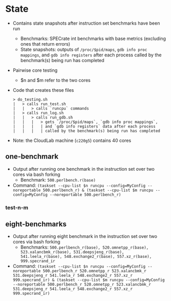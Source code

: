 # State 
- Contains state snapshots after instruction set benchmarks have been run
    - Benchmarks: SPECrate int benchmarks with base metrics (excluding ones that return errors)
    - State snapshots: outputs of `/proc/$pid/maps`, `gdb info proc mappings`, and `gdb info registers` after each process called by the benchmark(s) being run has completed
- Pairwise core testing
    - $n and $m refer to the two cores
- Code that creates these files
    ```
    > do_testing.sh
    |   > calls run_test.sh
    |   |   > calls `runcpu` commands
    |   > calls run_log.sh
    |   |   > calls run_gdb.sh
    |   |   |   > gets `/proc/$pid/maps`, `gdb info proc mappings`, 
    |   |   |   | and `gdb info registers` data after each process 
    |   |   |   | called by the benchmark(s) being run has completed
    ```

- Note: the CloudLab machine (`c220g5`) contains 40 cores

## one-benchmark
- Output after running one benchmark in the instruction set over two cores via bash forking
    - Benchmark: `500.perlbench.r(base)`
- Command: `(taskset --cpu-list $n runcpu --config=MyConfig --noreportable 500.perlbench_r) & (taskset --cpu-list $m runcpu --config=MyConfig --noreportable 500.perlbench_r)`

### test-n-m

## eight-benchmarks
- Output after running eight benchmark in the instruction set over two cores via bash forking
    - Benchmarks: `500.perlbench_r(base), 520.omnetpp_r(base), 523.xalancbmk_r(base), 531.deepsjeng_r(base), 541.leela_r(base), 548.exchange2_r(base), 557.xz_r(base), 999.specrand_ir`
- Command: `(taskset --cpu-list $n runcpu --config=MyConfig --noreportable 500.perlbench_r 520.omnetpp_r 523.xalancbmk_r 531.deepsjeng_r 541.leela_r 548.exchange2_r 557.xz_r 999.specrand_ir) & (taskset --cpu-list $m runcpu --config=MyConfig --noreportable 500.perlbench_r 520.omnetpp_r 523.xalancbmk_r 531.deepsjeng_r 541.leela_r 548.exchange2_r 557.xz_r 999.specrand_ir)`


